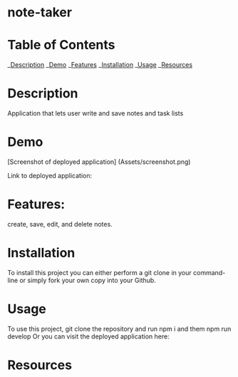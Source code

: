 # note-taker

# Table of Contents

_[Description](#description)
_[Demo](#demo)
_[Features](#features)
_[Installation](#installation)
_[Usage](#usage)
_[Resources](#resources)

# Description

Application that lets user write and save notes and task lists

# Demo

[Screenshot of deployed application] (Assets/screenshot.png)

Link to deployed application:

# Features:

create, save, edit, and delete notes.

# Installation

To install this project you can either perform a git clone in your command-line or simply fork your own copy into your Github.

# Usage

To use this project, git clone the repository and run npm i and them npm run develop
Or you can visit the deployed application here:

# Resources
